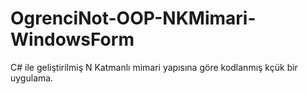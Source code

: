 # OgrenciNot-OOP-NKMimari-WindowsForm
 C# ile geliştirilmiş N Katmanlı mimari yapısına göre kodlanmış kçük bir uygulama.
